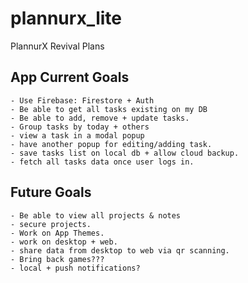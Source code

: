 # plannurx_lite

PlannurX Revival Plans

## App Current Goals
    - Use Firebase: Firestore + Auth
    - Be able to get all tasks existing on my DB
    - Be able to add, remove + update tasks.
    - Group tasks by today + others
    - view a task in a modal popup
    - have another popup for editing/adding task. 
    - save tasks list on local db + allow cloud backup.
    - fetch all tasks data once user logs in.

## Future Goals
    - Be able to view all projects & notes
    - secure projects.
    - Work on App Themes.
    - work on desktop + web.
    - share data from desktop to web via qr scanning.
    - Bring back games???
    - local + push notifications?